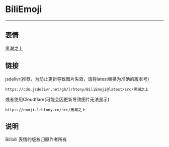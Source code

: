 # BiliEmoji
---
## 表情
黑潮之上
## 链接
jsdelivr(推荐，为防止更新导致图片失效，请将latest替换为准确的版本号)
```
https://cdn.jsdelivr.net/gh/lrhtony/BiliEmoji@latest/src/黑潮之上
```
或者使用Cloudflare(可能会因更新导致图片无法显示)
```
https://emoji.lrhtony.cn/src/黑潮之上
```
## 说明
Bilibili 表情的版权归原作者所有
